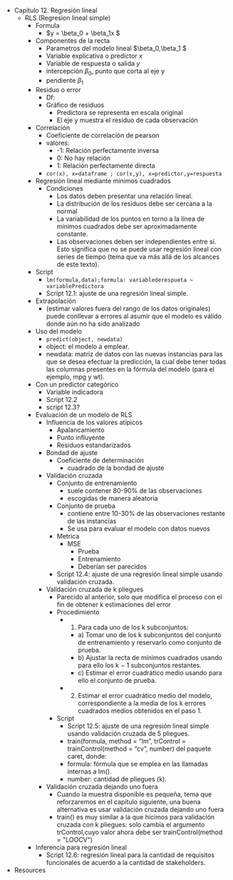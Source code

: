 - Capitulo 12. Regresión lineal
  - RLS (Regresion lineal simple)
    - Formula
      - $y = \beta_0 + \beta_1x $
    - Componentes de la recta
      - Parametros del modelo lineal $\beta_0,\beta_1 $
      - Variable explicativa o predictor $x$
      - Variable de respuesta o salida $y$
      - intercepción $\beta_0$, punto que corta al eje y
      - pendiente $\beta_1$
    - Residuo o error
      - Df:
      - Gráfico de residuos
        - Predictora se representa en escala original
        - El eje y muestra el residuo de cada observación
    - Correlación
      - Coeficiente de correlación de pearson
      - valores:
        - -1: Relación perfectamente inversa
        - 0: No hay relación 
        - 1: Relación perfectamente directa
      - ``` cor(x), x=dataframe ; cor(x,y), x=predictor,y=respuesta ```
    - Regresión lineal mediante minimos cuadrados
      - Condiciones
        -  Los datos deben presentar una relación lineal. 
        -  La distribución de los residuos debe ser cercana a la normal
        -  La variabilidad de los puntos en torno a la línea de mínimos cuadrados debe ser aproximadamente constante.
        -  Las observaciones deben ser independientes entre sí. Esto significa que no se puede usar regresión lineal con series de tiempo (tema que va más allá de los alcances de este texto).
     - Script 
       - ``` lm(formula,data);formula: variablederespueta ~ variablePredictora ```
       - Script 12.1: ajuste de una regresión lineal simple.
     - Extrapolación
       - (estimar valores fuera del rango de los datos originales) puede conllevar a errores al asumir que el modelo es válido donde aún no ha sido analizado
     - Uso del modelo
       - ``` predict(object, newdata) ```
       - object: el modelo a emplear.
       -  newdata: matriz de datos con las nuevas instancias para las que se desea efectuar la predicción, la cual debe tener todas las columnas presentes en la fórmula del modelo (para el ejemplo, mpg y wt).
    - Con un predictor categórico
      - Variable indicadora
      - Script 12.2
      - script 12.3?
    - Evaluación de un modelo de RLS
      - Influencia de los valores atípicos
        - Apalancamiento
        - Punto influyente
        - Residuos estandarizados
      - Bondad de ajuste
        - Coeficiente de determinación
          - cuadrado de la bondad de ajuste
      - Validación cruzada
        - Conjunto de entrenamiento
          - suele contener 80-90% de las observaciones
          - escogidas de manera aleatoria
        - Conjunto de prueba
          - contiene entre 10-30% de las observaciones restante de las instancias
          - Se usa para evaluar el modelo con datos nuevos
        - Metrica
          - MSE
            - Prueba
            - Entrenamiento
            - Deberían ser parecidos
        - Script 12.4: ajuste de una regresión lineal simple usando validación cruzada.
      - Validación cruzada de k pliegues
        - Parecido al anterior, solo que modifica el proceso con el fin de obtener k estimaciones del error
        - Procedimiento
          - 1. Para cada uno de los k subconjuntos: 
            - a) Tomar uno de los k subconjuntos del conjunto de entrenamiento y reservarlo como conjunto de prueba.
            - b) Ajustar la recta de mínimos cuadrados usando para ello los k − 1 subconjuntos restantes. 
            - c) Estimar el error cuadrático medio usando para ello el conjunto de prueba.
          - 2. Estimar el error cuadrático medio del modelo, correspondiente a la media de los k errores cuadrados medios obtenidos en el paso 1.
        - Script
          - Script 12.5: ajuste de una regresión lineal simple usando validación cruzada de 5 pliegues.
          - train(formula, method = “lm”, trControl = trainControl(method = “cv”, number) del paquete caret, donde:
          - formula: fórmula que se emplea en las llamadas internas a lm().
          - number: cantidad de pliegues (k).
      - Validación cruzada dejando uno fuera
        - Cuando la muestra disponible es pequeña, tema que reforzaremos en el capítulo siguiente, una buena alternativa es usar validación cruzada dejando uno fuera
        - train() es muy similar a la que hicimos para validación cruzada con k pliegues: solo cambia el argumento trControl,cuyo valor ahora debe ser trainControl(method = "LOOCV")
    - Inferencia para regresión lineal
      - Script 12.6: regresión lineal para la cantidad de requisitos funcionales de acuerdo a la cantidad de stakeholders.
- Resources
